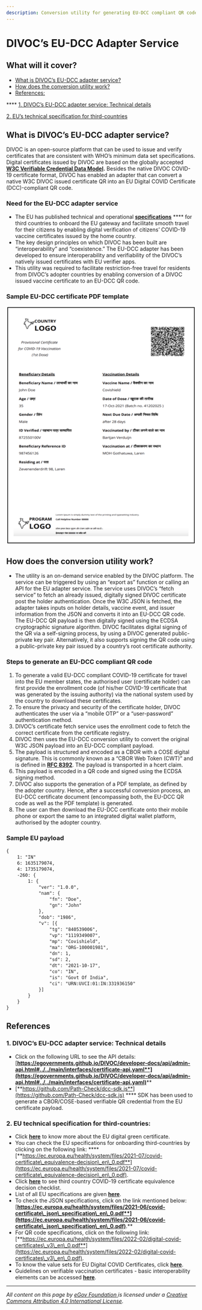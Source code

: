 ```yaml
---
description: Conversion utility for generating EU-DCC compliant QR code
---
```


# DIVOC’s EU-DCC Adapter Service

## **What will it cover?**

* [What is DIVOC’s EU-DCC adapter service?](divocs-eu-dcc-adapter-service.md#what-is-divocs-eu-dcc-adapter-service)&#x20;
* [How does the conversion utility work?](divocs-eu-dcc-adapter-service.md#how-does-the-conversion-utility-work)&#x20;
* [References:](divocs-eu-dcc-adapter-service.md#references)

&#x20;             ****              [1. DIVOC’s EU-DCC adapter service: Technical details ](divocs-eu-dcc-adapter-service.md#1.-divocs-eu-dcc-adapter-service-technical-details)

&#x20;             [2. EU’s technical specification for third-countries](divocs-eu-dcc-adapter-service.md#eu-technical-specifications-for-third-countries)&#x20;

## **What is DIVOC’s EU-DCC adapter service?**

DIVOC is an open-source platform that can be used to issue and verify certificates that are consistent with WHO’s minimum data set specifications. Digital certificates issued by DIVOC are based on the globally accepted [**W3C Verifiable Credential Data Model**](https://www.w3.org/TR/vc-data-model/)**.** Besides the native DIVOC COVID-19 certificate format, DIVOC has enabled an adapter that can convert a native W3C DIVOC issued certificate QR into an EU Digital COVID Certificate (DCC)-compliant QR code.

### **Need for the EU-DCC adapter service**

* The EU has published technical and operational [**specifications**](https://ec.europa.eu/health/system/files/2021-07/covid-certificate\_equivalence-decision\_en\_0.pdf) **** for third countries to onboard the EU gateway and facilitate smooth travel for their citizens by enabling digital verification of citizens’ COVID-19 vaccine certificates issued by the home country.
* The key design principles on which DIVOC has been built are “interoperability” and “coexistence.” The EU-DCC adapter has been developed to ensure interoperability and verifiability of the DIVOC’s natively issued certificates with EU verifier apps.
* This utility was required to facilitate restriction-free travel for residents from DIVOC’s adopter countries by enabling conversion of a DIVOC issued vaccine certificate to an EU-DCC QR code.

### &#x20;                   **Sample EU-DCC certificate PDF template**

![](<../../.gitbook/assets/Screenshot 2022-02-25 at 2.12.15 PM.png>)

## How does the conversion utility work?

* The utility is an on-demand service enabled by the DIVOC platform. The service can be triggered by using an “export as” function or calling an API for the EU adapter service. The service uses DIVOC’s “fetch service” to fetch an already issued, digitally signed DIVOC certificate post the holder authentication. Once the W3C JSON is fetched, the adapter takes inputs on holder details, vaccine event, and issuer information from the JSON and converts it into an EU-DCC QR code. The EU-DCC QR payload is then digitally signed using the ECDSA cryptographic signature algorithm. DIVOC facilitates digital signing of the QR via a self-signing process, by using a DIVOC generated public-private key pair. Alternatively, it also supports signing the QR code using a public-private key pair issued by a country’s root certificate authority.

### **Steps to generate an EU-DCC compliant QR code**

1. To generate a valid EU-DCC compliant COVID-19 certificate for travel into the EU member states, the authorised user (certificate holder) can first provide the enrollment code (of his/her COVID-19 certificate that was generated by the issuing authority) via the national system used by the country to download these certificates.
2. To ensure the privacy and security of the certificate holder, DIVOC authenticates the user via a “mobile OTP” or a “user-password” authentication method.
3. DIVOC’s certificate fetch service uses the enrollment code to fetch the correct certificate from the certificate registry.
4. DIVOC then uses the EU-DCC conversion utility to convert the original W3C JSON payload into an EU-DCC compliant payload.
5. The payload is structured and encoded as a CBOR with a COSE digital signature. This is commonly known as a “CBOR Web Token (CWT)” and is defined in [**RFC 8392**](https://datatracker.ietf.org/doc/html/rfc8392). The payload is transported in a hcert claim.
6. This payload is encoded in a QR code and signed using the ECDSA signing method.
7. DIVOC also supports the generation of a PDF template, as defined by the adopter country. Hence, after a successful conversion process, an EU-DCC certificate document (encompassing both, the EU-DCC QR code as well as the PDF template) is generated.
8. The user can then download the EU-DCC certificate onto their mobile phone or export the same to an integrated digital wallet platform, authorised by the adopter country.

### **Sample EU payload**

```
{
	1: "IN"
	6: 1635179074, 
	4: 1735179074,
	-260: {
		1: {
			"ver": "1.0.0", 
			"nam": {
				"fn": "Doe",
				"gn": "John"
			},
			"dob": "1986",
			"v": [{
				"tg": "840539006", 
				"vp": "1119349007", 
				"mp": "Covishield", 
				"ma": "ORG-100001981", 
				"dn": 1, 
				"sd": 2, 
				"dt": "2021-10-17", 
				"co": "IN", 
				"is": "Govt Of India", 
				"ci": "URN:UVCI:01:IN:331936150"
			}]
		}
	}
}
```

## **References**

### 1. DIVOC’s EU-DCC adapter service: Technical details

* Click on the following URL to see the API details: [**https://egovernments.github.io/DIVOC/developer-docs/api/admin-api.html#../../main/interfaces/certificate-api.yaml**](https://egovernments.github.io/DIVOC/developer-docs/api/admin-api.html#../../main/interfaces/certificate-api.yaml)****
* [**https://github.com/Path-Check/dcc-sdk.js**](https://github.com/Path-Check/dcc-sdk.js) **** SDK has been used to generate a CBOR/COSE-based verifiable QR credential from the EU certificate payload.

### 2. EU technical specification for third-countries:

* Click [**here**](https://ec.europa.eu/info/live-work-travel-eu/coronavirus-response/safe-covid-19-vaccines-europeans/eu-digital-covid-certificate\_en) to know more about the EU digital green certificate.
* You can check the EU specifications for onboarding third-countries by clicking on the following link: **** [**https://ec.europa.eu/health/system/files/2021-07/covid-certificate\_equivalence-decision\_en\_0.pdf**](https://ec.europa.eu/health/system/files/2021-07/covid-certificate\_equivalence-decision\_en\_0.pdf).
* Click [**here**](https://ec.europa.eu/health/publications/third-country-covid-certificate-equivalence-decision-checklist\_en) to see third country COVID-19 certificate equivalence decision checklist.&#x20;
* List of all EU specifications are given [**here**](https://ec.europa.eu/health/ehealth-digital-health-and-care/ehealth-and-covid-19\_en).&#x20;
* To check the JSON specifications, click on the link mentioned below: [**https://ec.europa.eu/health/system/files/2021-06/covid-certificate\_json\_specification\_en\_0.pdf**](https://ec.europa.eu/health/system/files/2021-06/covid-certificate\_json\_specification\_en\_0.pdf)**.**
* For QR code specifications, click on the following link: [**https://ec.europa.eu/health/system/files/2022-02/digital-covid-certificates\_v3\_en\_0.pdf**](https://ec.europa.eu/health/system/files/2022-02/digital-covid-certificates\_v3\_en\_0.pdf).
* To know the value sets for EU Digital COVID Certificates, click [**here**](https://ec.europa.eu/health/publications/value-sets-eu-digital-covid-certificates-update\_en).
* Guidelines on verifiable vaccination certificates - basic interoperability elements can be accessed [**here**](https://ec.europa.eu/health/publications/guidelines-verifiable-vaccination-certificates-basic-interoperability-elements\_en).

****

_All content on this page by_ [_eGov Foundation_ ](https://egov.org.in)_is licensed under a_ [_Creative Commons Attribution 4.0 International License_](http://creativecommons.org/licenses/by/4.0/)_._
